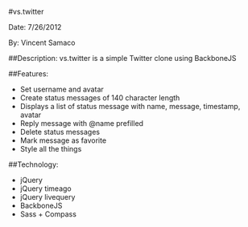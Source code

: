 #vs.twitter

Date: 7/26/2012

By: Vincent Samaco

##Description:
vs.twitter is a simple Twitter clone using BackboneJS

##Features:
* Set username and avatar
* Create status messages of 140 character length
* Displays a list of status message with name, message, timestamp, avatar
* Reply message with @name prefilled
* Delete status messages
* Mark message as favorite
* Style all the things

##Technology:
* jQuery
* jQuery timeago
* jQuery livequery
* BackboneJS
* Sass + Compass
